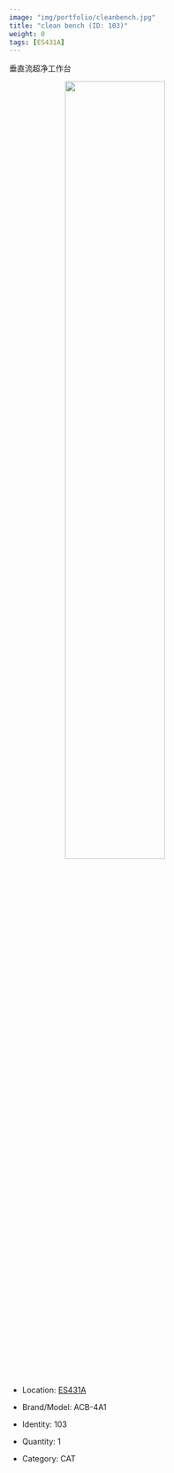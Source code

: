 ```yaml
---
image: "img/portfolio/cleanbench.jpg"
title: "clean bench (ID: 103)"
weight: 0
tags: [ES431A]
---
```


垂直流超净工作台

<!--more-->

<img src="../../img/portfolio/cleanbench.jpg" width="60%" style="display: block; margin: auto;">

- Location: [ES431A](../../tags/es431a)
- Brand/Model: ACB-4A1
- Identity: 103

- Quantity: 1
- Category: CAT






